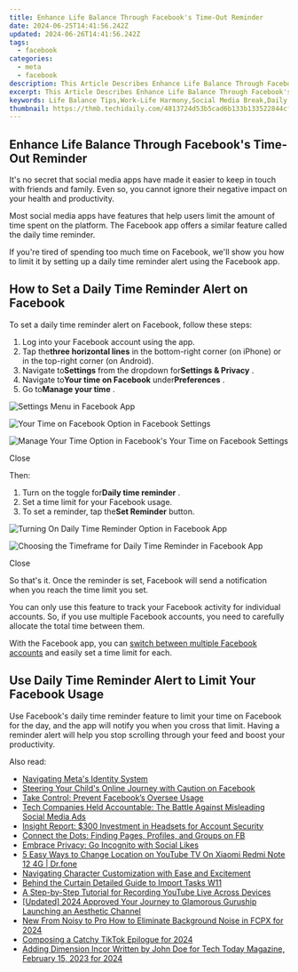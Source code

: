 ```yaml
---
title: Enhance Life Balance Through Facebook's Time-Out Reminder
date: 2024-06-25T14:41:56.242Z
updated: 2024-06-26T14:41:56.242Z
tags:
  - facebook
categories:
  - meta
  - facebook
description: This Article Describes Enhance Life Balance Through Facebook's Time-Out Reminder
excerpt: This Article Describes Enhance Life Balance Through Facebook's Time-Out Reminder
keywords: Life Balance Tips,Work-Life Harmony,Social Media Break,Daily Disconnect,Mindfulness Facebook,Time Management Aid,Stress Relief Reminder
thumbnail: https://thmb.techidaily.com/4813724d53b5cad6b133b133522844cf1838d9743eb384dd583504939bc1aed2.jpg
---
```


## Enhance Life Balance Through Facebook's Time-Out Reminder

 It's no secret that social media apps have made it easier to keep in touch with friends and family. Even so, you cannot ignore their negative impact on your health and productivity.

 Most social media apps have features that help users limit the amount of time spent on the platform. The Facebook app offers a similar feature called the daily time reminder.

 If you're tired of spending too much time on Facebook, we'll show you how to limit it by setting up a daily time reminder alert using the Facebook app.

## How to Set a Daily Time Reminder Alert on Facebook

To set a daily time reminder alert on Facebook, follow these steps:

1. Log into your Facebook account using the app.
2. Tap the**three horizontal lines** in the bottom-right corner (on iPhone) or in the top-right corner (on Android).
3. Navigate to**Settings** from the dropdown for**Settings & Privacy** .
4. Navigate to**Your time on Facebook** under**Preferences** .
5. Go to**Manage your time** .

![Settings Menu in Facebook App](https://static1.makeuseofimages.com/wordpress/wp-content/uploads/2022/05/Settings-Menu-in-Facebook-App.jpg)

![Your Time on Facebook Option in Facebook Settings](https://static1.makeuseofimages.com/wordpress/wp-content/uploads/2022/05/Your-Time-on-Facebook-Option-in-Facebook-Settings.jpg)

![Manage Your Time Option in Facebook's Your Time on Facebook Settings](https://static1.makeuseofimages.com/wordpress/wp-content/uploads/2022/05/Manage-Your-Time-Option-in-Facebooks-Your-Time-on-Facebook-Settings.jpg)

Close

Then:

1. Turn on the toggle for**Daily time reminder** .
2. Set a time limit for your Facebook usage.
3. To set a reminder, tap the**Set Reminder** button.

![Turning On Daily Time Reminder Option in Facebook App](https://static1.makeuseofimages.com/wordpress/wp-content/uploads/2022/05/Turning-On-Daily-Time-Reminder-Option-in-Facebook-App.jpg)

![Choosing the Timeframe for Daily Time Reminder in Facebook App](https://static1.makeuseofimages.com/wordpress/wp-content/uploads/2022/05/Choosing-the-Timeframe-for-Daily-Time-Reminder-in-Facebook-App.jpg)

Close

 So that's it. Once the reminder is set, Facebook will send a notification when you reach the time limit you set.

 You can only use this feature to track your Facebook activity for individual accounts. So, if you use multiple Facebook accounts, you need to carefully allocate the total time between them.

 With the Facebook app, you can [switch between multiple Facebook accounts](https://www.makeuseof.com/tag/quickly-switch-facebook-profiles/) and easily set a time limit for each.

## Use Daily Time Reminder Alert to Limit Your Facebook Usage

 Use Facebook's daily time reminder feature to limit your time on Facebook for the day, and the app will notify you when you cross that limit. Having a reminder alert will help you stop scrolling through your feed and boost your productivity.


<ins class="adsbygoogle"
     style="display:block"
     data-ad-format="autorelaxed"
     data-ad-client="ca-pub-7571918770474297"
     data-ad-slot="1223367746"></ins>



<ins class="adsbygoogle"
     style="display:block"
     data-ad-client="ca-pub-7571918770474297"
     data-ad-slot="8358498916"
     data-ad-format="auto"
     data-full-width-responsive="true"></ins>

<span class="atpl-alsoreadstyle">Also read:</span>
<div><ul>
<li><a href="https://facebook.techidaily.com/navigating-metas-identity-system/"><u>Navigating Meta's Identity System</u></a></li>
<li><a href="https://facebook.techidaily.com/steering-your-childs-online-journey-with-caution-on-facebook/"><u>Steering Your Child's Online Journey with Caution on Facebook</u></a></li>
<li><a href="https://facebook.techidaily.com/take-control-prevent-facebooks-oversee-usage/"><u>Take Control: Prevent Facebook’s Oversee Usage</u></a></li>
<li><a href="https://facebook.techidaily.com/tech-companies-held-accountable-the-battle-against-misleading-social-media-ads/"><u>Tech Companies Held Accountable: The Battle Against Misleading Social Media Ads</u></a></li>
<li><a href="https://facebook.techidaily.com/insight-report-300-investment-in-headsets-for-account-security/"><u>Insight Report: $300 Investment in Headsets for Account Security</u></a></li>
<li><a href="https://facebook.techidaily.com/connect-the-dots-finding-pages-profiles-and-groups-on-fb/"><u>Connect the Dots: Finding Pages, Profiles, and Groups on FB</u></a></li>
<li><a href="https://facebook.techidaily.com/embrace-privacy-go-incognito-with-social-likes/"><u>Embrace Privacy: Go Incognito with Social Likes</u></a></li>
<li><a href="https://location-fake.techidaily.com/5-easy-ways-to-change-location-on-youtube-tv-on-xiaomi-redmi-note-12-4g-drfone-by-drfone-virtual-android/"><u>5 Easy Ways to Change Location on YouTube TV On Xiaomi Redmi Note 12 4G | Dr.fone</u></a></li>
<li><a href="https://extra-tips.techidaily.com/navigating-character-customization-with-ease-and-excitement/"><u>Navigating Character Customization with Ease and Excitement</u></a></li>
<li><a href="https://extra-tips.techidaily.com/behind-the-curtain-detailed-guide-to-import-tasks-w11/"><u>Behind the Curtain  Detailed Guide to Import Tasks W11</u></a></li>
<li><a href="https://visual-screen-recording.techidaily.com/a-step-by-step-tutorial-for-recording-youtube-live-across-devices/"><u>A Step-by-Step Tutorial for Recording YouTube Live Across Devices</u></a></li>
<li><a href="https://youtube-data.techidaily.com/ed-2024-approved-your-journey-to-glamorous-guruship-launching-an-aesthetic-channel/"><u>[Updated] 2024 Approved  Your Journey to Glamorous Guruship  Launching an Aesthetic Channel</u></a></li>
<li><a href="https://ai-video-apps.techidaily.com/new-from-noisy-to-pro-how-to-eliminate-background-noise-in-fcpx-for-2024/"><u>New From Noisy to Pro How to Eliminate Background Noise in FCPX for 2024</u></a></li>
<li><a href="https://tiktok-video-recordings.techidaily.com/composing-a-catchy-tiktok-epilogue-for-2024/"><u>Composing a Catchy TikTok Epilogue for 2024</u></a></li>
<li><a href="https://extra-resources.techidaily.com/adding-dimension-incor-written-by-john-doe-for-tech-today-magazine-february-15-2023-for-2024/"><u>Adding Dimension  Incor Written by John Doe for Tech Today Magazine, February 15, 2023 for 2024</u></a></li>
</ul></div>

